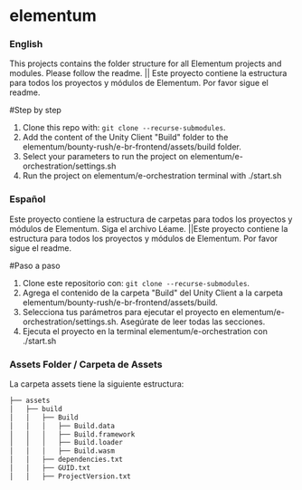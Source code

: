 # elementum

### English
This projects contains the folder structure for all Elementum projects and modules. Please follow the readme. || Este proyecto contiene la estructura para todos los proyectos y módulos de Elementum. Por favor sigue el readme.

#Step by step

 1. Clone this repo with: ```git clone --recurse-submodules```.
 2. Add the content of the Unity Client "Build" folder to the elementum/bounty-rush/e-br-frontend/assets/build folder.
 3. Select your parameters to run the project on elementum/e-orchestration/settings.sh
 4. Run the project on elementum/e-orchestration terminal with ./start.sh

### Español
Este proyecto contiene la estructura de carpetas para todos los proyectos y módulos de Elementum. Siga el archivo Léame. ||Este proyecto contiene la estructura para todos los proyectos y módulos de Elementum. Por favor sigue el readme.

#Paso a paso

  1. Clone este repositorio con: ```git clone --recurse-submodules```.
  2. Agrega el contenido de la carpeta "Build" del Unity Client a la carpeta elementum/bounty-rush/e-br-frontend/assets/build.
  3. Selecciona tus parámetros para ejecutar el proyecto en elementum/e-orchestration/settings.sh. Asegúrate de leer todas las secciones.
  4. Ejecuta el proyecto en la terminal elementum/e-orchestration con ./start.sh

### Assets Folder / Carpeta de Assets

La carpeta assets tiene la siguiente estructura:

  ```bash
├── assets
│   ├── build
│   │   ├── Build
│   │   │   ├── Build.data
│   │   │   ├── Build.framework
│   │   │   ├── Build.loader
│   │   │   ├── Build.wasm
│   │   ├── dependencies.txt
│   │   ├── GUID.txt
│   │   ├── ProjectVersion.txt
```
